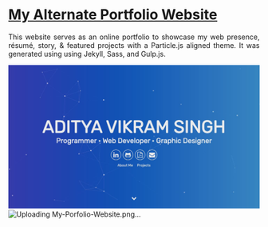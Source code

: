# <a href="https://lenhathoanvu.github.io/" target="_blank">My Alternate Portfolio Website</a>

 <p align="justify">This website serves as an online portfolio to showcase my web presence, résumé, story, & featured projects with a Particle.js aligned theme. It was generated using using Jekyll, Sass, and Gulp.js.</p>
 
![My Alternate Portfolio Website](https://raw.githubusercontent.com/AVS1508/My-Alternate-Portfolio-Website/master/My-Alternate-Portfolio-Website.jpg)
![Uploading My-Porfolio-Website.png…]()
